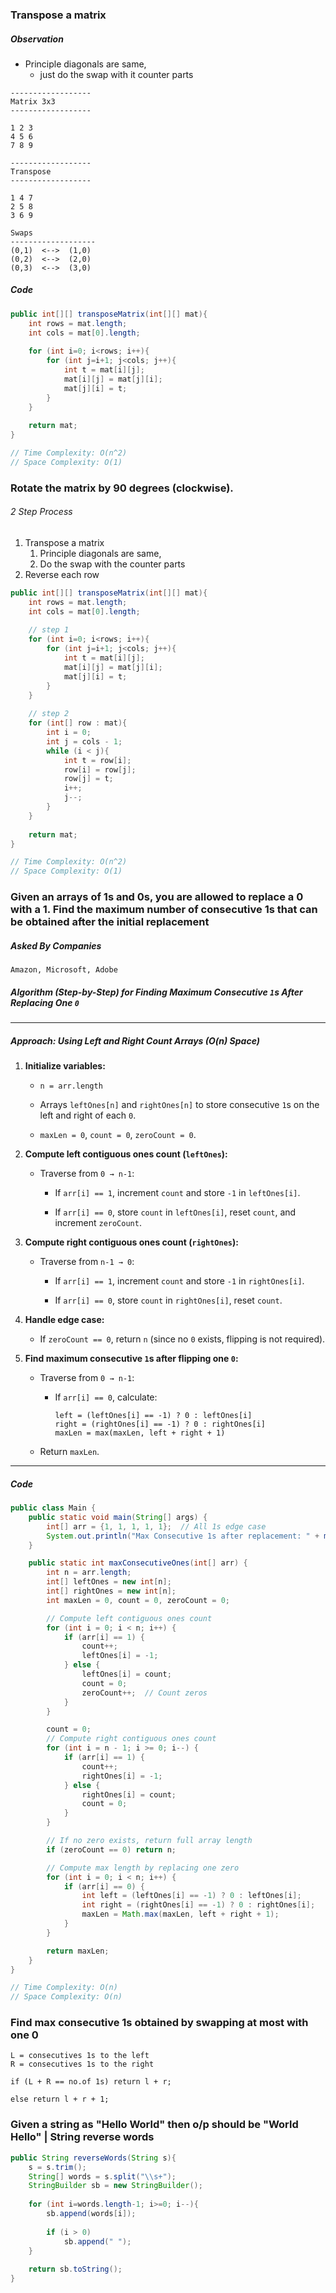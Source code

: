 ### Transpose a matrix

##### Observation

- Principle diagonals are same, 
	- just do the swap with it counter parts

```
------------------
Matrix 3x3
------------------

1 2 3 
4 5 6 
7 8 9

------------------
Transpose
------------------

1 4 7
2 5 8
3 6 9

Swaps
-------------------
(0,1)  <-->  (1,0)
(0,2)  <-->  (2,0)
(0,3)  <-->  (3,0)
```

##### Code

```java
public int[][] transposeMatrix(int[][] mat){
	int rows = mat.length;
	int cols = mat[0].length;
	
	for (int i=0; i<rows; i++){
		for (int j=i+1; j<cols; j++){
			int t = mat[i][j];
			mat[i][j] = mat[j][i];
			mat[j][i] = t;
		}
	}
	
	return mat;
}

// Time Complexity: O(n^2)
// Space Complexity: O(1)
```

### Rotate the matrix by **90** degrees (clockwise).

###### 2 Step Process
1. Transpose a matrix
	1. Principle diagonals are same,
	2. Do the swap with the counter parts
2. Reverse each row
```java
public int[][] transposeMatrix(int[][] mat){
	int rows = mat.length;
	int cols = mat[0].length;
	
	// step 1
	for (int i=0; i<rows; i++){
		for (int j=i+1; j<cols; j++){
			int t = mat[i][j];
			mat[i][j] = mat[j][i];
			mat[j][i] = t;
		}
	}
	
	// step 2
	for (int[] row : mat){
		int i = 0;
		int j = cols - 1;
		while (i < j){
			int t = row[i];
			row[i] = row[j];
			row[j] = t;
			i++;
			j--;
		}
	}
	
	return mat;
}

// Time Complexity: O(n^2)
// Space Complexity: O(1)
```


### Given an arrays of 1s and 0s, you are allowed to replace a 0 with a 1. Find the maximum number of consecutive 1s that can be obtained after the initial replacement

##### Asked By Companies
```
Amazon, Microsoft, Adobe
```

##### **Algorithm (Step-by-Step) for Finding Maximum Consecutive `1`s After Replacing One `0`**

---

##### **Approach: Using Left and Right Count Arrays (O(n) Space)**

1. **Initialize variables:**
    
    - `n = arr.length`
        
    - Arrays `leftOnes[n]` and `rightOnes[n]` to store consecutive `1`s on the left and right of each `0`.
        
    - `maxLen = 0`, `count = 0`, `zeroCount = 0`.
        
2. **Compute left contiguous ones count (`leftOnes`):**
    
    - Traverse from `0 → n-1`:
        
        - If `arr[i] == 1`, increment `count` and store `-1` in `leftOnes[i]`.
            
        - If `arr[i] == 0`, store `count` in `leftOnes[i]`, reset `count`, and increment `zeroCount`.
            
3. **Compute right contiguous ones count (`rightOnes`):**
    
    - Traverse from `n-1 → 0`:
        
        - If `arr[i] == 1`, increment `count` and store `-1` in `rightOnes[i]`.
            
        - If `arr[i] == 0`, store `count` in `rightOnes[i]`, reset `count`.
            
4. **Handle edge case:**
    
    - If `zeroCount == 0`, return `n` (since no `0` exists, flipping is not required).
        
5. **Find maximum consecutive `1`s after flipping one `0`:**
    
    - Traverse from `0 → n-1`:
        
        - If `arr[i] == 0`, calculate:
            
            ```
            left = (leftOnes[i] == -1) ? 0 : leftOnes[i]
            right = (rightOnes[i] == -1) ? 0 : rightOnes[i]
            maxLen = max(maxLen, left + right + 1)
            ```
            
    - Return `maxLen`.
        

---
##### Code

```java
public class Main {
    public static void main(String[] args) {
        int[] arr = {1, 1, 1, 1, 1};  // All 1s edge case
        System.out.println("Max Consecutive 1s after replacement: " + maxConsecutiveOnes(arr));
    }

    public static int maxConsecutiveOnes(int[] arr) {
        int n = arr.length;
        int[] leftOnes = new int[n];
        int[] rightOnes = new int[n];
        int maxLen = 0, count = 0, zeroCount = 0;

        // Compute left contiguous ones count
        for (int i = 0; i < n; i++) {
            if (arr[i] == 1) {
                count++;
                leftOnes[i] = -1;
            } else {
                leftOnes[i] = count;
                count = 0;
                zeroCount++;  // Count zeros
            }
        }

        count = 0;
        // Compute right contiguous ones count
        for (int i = n - 1; i >= 0; i--) {
            if (arr[i] == 1) {
                count++;
                rightOnes[i] = -1;
            } else {
                rightOnes[i] = count;
                count = 0;
            }
        }

        // If no zero exists, return full array length
        if (zeroCount == 0) return n;

        // Compute max length by replacing one zero
        for (int i = 0; i < n; i++) {
            if (arr[i] == 0) {
                int left = (leftOnes[i] == -1) ? 0 : leftOnes[i];
                int right = (rightOnes[i] == -1) ? 0 : rightOnes[i];
                maxLen = Math.max(maxLen, left + right + 1);
            }
        }

        return maxLen;
    }
}

// Time Complexity: O(n)
// Space Complexity: O(n)
```

### Find max consecutive 1s obtained by swapping at most with one 0

```
L = consecutives 1s to the left
R = consecutives 1s to the right

if (L + R == no.of 1s) return l + r;

else return l + r + 1;
```

### Given a string as "Hello World" then o/p should be "World Hello" | String reverse words

```java
public String reverseWords(String s){
	s = s.trim();
	String[] words = s.split("\\s+");
	StringBuilder sb = new StringBuilder();
	
	for (int i=words.length-1; i>=0; i--){
		sb.append(words[i]);
		
		if (i > 0)
			sb.append(" ");
	}
	
	return sb.toString();
}
```